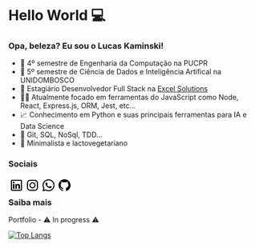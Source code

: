 # Hello World 💻

### Opa, beleza? Eu sou o Lucas Kaminski!

- 📒 4º semestre de Engenharia da Computação na PUCPR
- 📕 5º semestre de Ciência de Dados e Inteligência Artifical na UNIDOMBOSCO
- 💼 Estagiário Desenvolvedor Full Stack na [Excel Solutions](https://www.excelsolutions.com.br/)
- 👨‍💻 Atualmente focado em ferramentas do JavaScript como Node, React, Express.js, ORM, Jest, etc...
- 📈 Conhecimento em Python e suas principais ferramentas para IA e Data Science
- 🔧 Git, SQL, NoSql, TDD...
- 🌱 Minimalista e lactovegetariano

### Sociais

<a href="https://www.linkedin.com/in/lucas-kaminski/" target='_blank'>
  <img align="left" alt="Lucas Kaminski Linkdein" src="./icons/icons8-linkedin-32.png" />
</a>
<a href="www.instagram.com/kaminskizada" target='_blank'>
  <img align="left" alt="Lucas Kaminski Instagram" src="./icons/icons8-instagram-32.png" />
</a>
<a href="https://api.whatsapp.com/send?phone=5541998119091" target='_blank'>
  <img align="left" alt="Lucas Kaminski Whatsapp" src="./icons/icons8-whatsapp-32.png" />
</a>
<a href="https://github.com/lucas-kaminski" target='_blank'>
  <img align="left" alt="Lucas Kaminski Github" src="./icons/icons8-github-32.png" />
</a>
<br/>

### Saiba mais

Portfolio - ⚠ In progress ⚠

[![Top Langs](https://github-readme-stats.vercel.app/api/top-langs/?username=lucas-kaminski)](https://github.com/lucas-kaminski)
